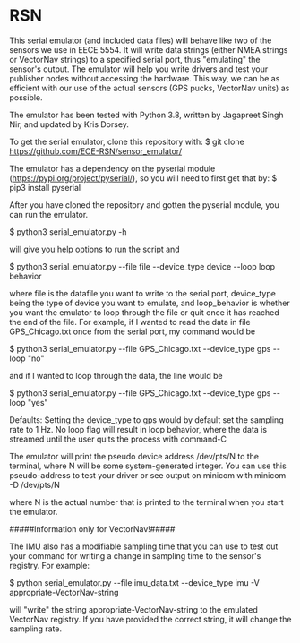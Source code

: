 # RSN

This serial emulator (and included data files) will behave like two of the sensors we use in EECE 5554. It will write data strings (either NMEA strings or VectorNav strings) to a specified serial port, thus "emulating" the sensor's output. The emulator will help you write drivers and test your publisher nodes without accessing the hardware. This way, we can be as efficient with our use of the actual sensors (GPS pucks, VectorNav units) as possible. 

The emulator has been tested with Python 3.8, written by Jagapreet Singh Nir, and updated by Kris Dorsey.

To get the serial emulator, clone this repository with:
$ git clone https://github.com/ECE-RSN/sensor_emulator/

The emulator has a dependency on the pyserial module (https://pypi.org/project/pyserial/), so you will need to first get that by: 
$ pip3 install pyserial

After you have cloned the repository and gotten the pyserial module, you can run the emulator. 

$ python3 serial_emulator.py -h 

will give you help options to run the script and 

$ python3 serial_emulator.py --file file --device_type device --loop loop behavior

where file is the datafile you want to write to the serial port, device_type being the type of device you want to emulate, and loop_behavior is whether you want the emulator to loop through the file or quit once it has reached the end of the file. For example, if I wanted to read the data in file GPS_Chicago.txt once from the serial port, my command would be 

$ python3 serial_emulator.py --file GPS_Chicago.txt --device_type gps --loop "no"

and if I wanted to loop through the data, the line would be 

$ python3 serial_emulator.py --file GPS_Chicago.txt --device_type gps --loop "yes"

Defaults: Setting the device_type to gps would by default set the sampling rate to 1 Hz. No loop flag will result in loop behavior, where the data is streamed until the user quits the process with command-C

The emulator will print the pseudo device address /dev/pts/N to the terminal, where N will be some system-generated integer. You can use this pseudo-address to test your driver or see output on minicom with 
    minicom -D /dev/pts/N

where N is the actual number that is printed to the terminal when you start the emulator.

#####Information only for VectorNav!#####

The IMU also has a modifiable sampling time that you can use to test out your command for writing a change in sampling time to the sensor's registry. For example: 

$ python serial_emulator.py --file imu_data.txt --device_type imu -V appropriate-VectorNav-string

will "write" the string appropriate-VectorNav-string to the emulated VectorNav registry. If you have provided the correct string, it will change the sampling rate.

